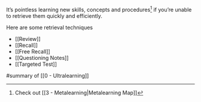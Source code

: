 It’s pointless learning new skills, concepts and procedures[^1] if you’re unable to retrieve them quickly and efficiently.

Here are some retrieval techniques

- [[Review]]
- [[Recall]]
- [[Free Recall]]
- [[Questioning Notes]]
- [[Targeted Test]]

#summary of [[0 - Ultralearning]]

[^1]: Check out [[3 - Metalearning|Metalearning Map]]

